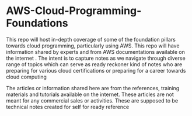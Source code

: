 # AWS-Cloud-Programming-Foundations
This repo will host in-depth coverage of some of the foundation pillars towards cloud programming, particularly using AWS. This repo will have information shared by experts and from AWS documentations available on the internet . The intent is to capture notes as we navigate through diverse range of topics which can serve as ready reckoner kind of notes who are preparing for various cloud certifications or preparing for a career towards cloud computing

The articles or information shared here are from the references, training materials and tutorials available on the internet. These articles are not meant for any commercial sales or activities. These are supposed to be technical notes created for self for ready reference

